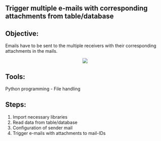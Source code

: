 ## Trigger multiple e-mails with corresponding attachments from table/database

## Objective:
Emails have to be sent to the multiple receivers with their corresponding attachments in the mails.

<p align="center">
<img src="https://user-images.githubusercontent.com/28645647/79448804-b77c8300-7fff-11ea-9d94-b32ff6d8b18c.png">
<p> 
  
## Tools:
Python programming - File handling

## Steps:
1) Import necessary libraries
2) Read data from table/database
3) Configuration of sender mail
4) Trigger e-mails with attachments to mail-IDs

